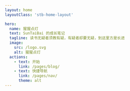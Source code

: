 ```yaml
---
layout: home
layoutClass: 'stb-home-layout'

hero:
  name: 猩猩点灯
  text: SunTaiBai 的成长笔记
  tagline: 读书无疑者须教有疑，有疑者却要无疑，到这里方是长进
  image:
    src: /logo.svg
    alt: 猩猩点灯
  actions:
    - text: 开始
      link: /pages/blog/
    - text: 快捷导航
      link: /pages/nav/
      theme: alt
---
```


<style>
.stb-home-layout .image-src:hover {
  transform: translate(-50%, -50%) scale(1.5);
  transition: transform .5s;
}
</style>